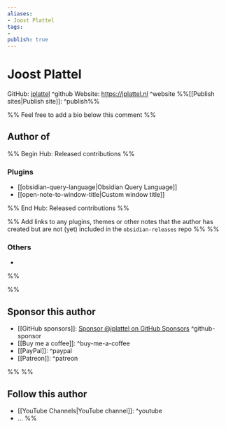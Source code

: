 ```yaml
---
aliases:
- Joost Plattel
tags: 
- 
publish: true
---
```


# Joost Plattel

GitHub: [jplattel](https://github.com/jplattel/) ^github
Website: <https://jplattel.nl> ^website
%%[[Publish sites|Publish site]]: ^publish%%

%% Feel free to add a bio below this comment %%


## Author of

%% Begin Hub: Released contributions %%
### Plugins
- [[obsidian-query-language|Obsidian Query Language]]
- [[open-note-to-window-title|Custom window title]]

%% End Hub: Released contributions %%

%% Add links to any plugins, themes or other notes that the author has created but are not (yet) included in the `obsidian-releases` repo %%
%%
### Others 

- 
%%

%%
## Sponsor this author

- [[GitHub sponsors]]: [Sponsor @jplattel on GitHub Sponsors](https://github.com/sponsors/jplattel) ^github-sponsor
- [[Buy me a coffee]]: ^buy-me-a-coffee
- [[PayPal]]: ^paypal
- [[Patreon]]: ^patreon

%%
%%
## Follow this author

- [[YouTube Channels|YouTube channel]]: ^youtube
- ...
%%